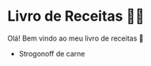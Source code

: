 # Livro de Receitas :man_cook:

Olá! Bem vindo ao meu livro de receitas :wave:

- Strogonoff de carne